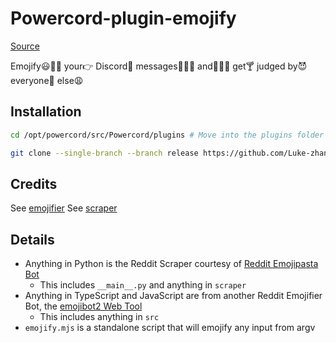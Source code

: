 # Powercord-plugin-emojify

[Source](https://github.com/Luke-zhang-04/powercord-plugin-emojify)

Emojify😃🤯🤯 your👉 Discord🤭 messages📨📨📨 and🏽🌟🔌 get🍸 judged by😈 everyone👨 else😩

## Installation

```bash
cd /opt/powercord/src/Powercord/plugins # Move into the plugins folder

git clone --single-branch --branch release https://github.com/Luke-zhang-04/powercord-plugin-emojify.git
```

## Credits

See [emojifier](https://github.com/Luke-zhang-04/powercord-plugin-emojify/tree/master/src/emojify/README.md)
See [scraper](https://github.com/Luke-zhang-04/powercord-plugin-emojify/tree/master/src/scraper/REAMDE.md)

## Details

-   Anything in Python is the Reddit Scraper courtesy of [Reddit Emojipasta Bot](https://github.com/Kevinpgalligan/EmojipastaBot/tree/master/src/emojipasta/scraping)
    -   This includes `__main__.py` and anything in `scraper`
-   Anything in TypeScript and JavaScript are from another Reddit Emojifier Bot, the [emojibot2 Web Tool](https://github.com/oldpepper12/emojibot2/blob/master/docs/main.js)
    -   This includes anything in `src`
-   `emojify.mjs` is a standalone script that will emojify any input from argv
